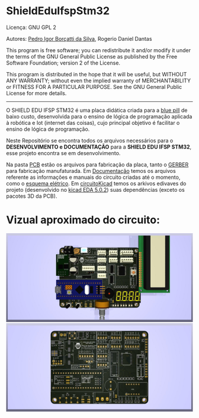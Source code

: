  
# ShieldEduIfspStm32

Licença: GNU GPL 2

Autores: [Pedro Igor Borçatti da Silva](https://github.com/pedro-ibs), Rogerio Daniel Dantas


This program is free software; you can redistribute it and/or
modify it under the terms of the GNU General Public License as
published by the Free Software Foundation; version 2 of the
License.

This program is distributed in the hope that it will be useful,
but WITHOUT ANY WARRANTY; without even the implied warranty of
MERCHANTABILITY or FITNESS FOR A PARTICULAR PURPOSE.  See the
GNU General Public License for more details.

---

O SHIELD EDU IFSP STM32 é uma placa didática criada para a [blue pill](https://wiki.stm32duino.com/index.php?title=Blue_Pill) de baixo custo, desenvolvida para o ensino de lógica de programação aplicada à robótica e Iot (internet das coisas), cujo principal objetivo é facilitar o ensino de lógica de programação. 

Neste Repositório se encontra todos os arquivos necessários para o **DESENVOLVIMENTO e DOCUMENTAÇÃO** para a **SHIELD EDU IFSP STM32**, esse projeto encontra se em desenvolvimento.

Na pasta [PCB](PCB/) estão os arquivos para fabricação da placa, tanto o [GERBER](PCB/) para fabricação manufaturada. Em [Documentação](Documentação/) temos os arquivos referente as informações e manuais do circuito criadas até o momento, como o  [esquema elétrico](Documentação/ShieldEduIfspStm32.pdf).  Em [circuitoKicad](circuitoKicad/) temos os arkivos edivaves do projeto  (desenvolvido no [kicad EDA 5.0.2](http://www.kicad-pcb.org/)) suas dependências (exceto os pacotes 3D da PCB).

# Vizual aproximado do circuito:
![3D do PCB com componentes](outros/pcp1.jpg)
![3D do PCB sem componentes ](outros/pcp.jpg)